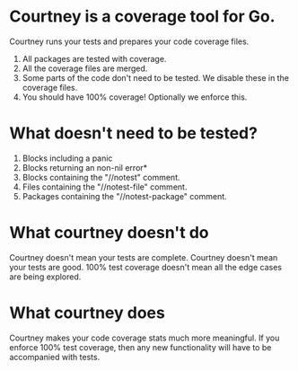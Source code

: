 # Courtney is a coverage tool for Go.
Courtney runs your tests and prepares your code coverage files.

1) All packages are tested with coverage.
2) All the coverage files are merged.
3) Some parts of the code don't need to be tested. We disable these in the coverage files.
4) You should have 100% coverage! Optionally we enforce this. 

# What doesn't need to be tested?
1) Blocks including a panic
2) Blocks returning an non-nil error*
3) Blocks containing the "//notest" comment.
4) Files containing the "//notest-file" comment.
5) Packages containing the "//notest-package" comment.

# What courtney doesn't do
Courtney doesn't mean your tests are complete. Courtney doesn't mean your tests 
are good. 100% test coverage doesn't mean all the edge cases are being explored.

# What courtney does
Courtney makes your code coverage stats much more meaningful. If you enforce 
100% test coverage, then any new functionality will have to be accompanied with 
tests.
